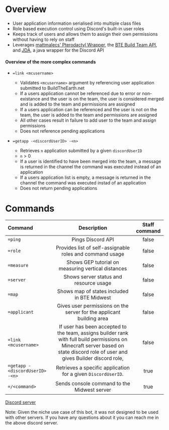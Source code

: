 # Overview
* User application information serialised into multiple class files
* Role based execution control using Discord's built-in user roles
* Keeps track of users and allows them to assign their own permissions without having to rely on staff
* Leverages [mattmalecs' Pterodactyl Wrapper](https://github.com/mattmalec/Pterodactyl4J "Ptero link"), the [BTE Build Team API](https://github.com/BuildTheEarth/build-team-api "BTEAPI link"), and [JDA](https://github.com/DV8FromTheWorld/JDA "JDA link"), a java wrapper for the Discord API 

#### Overview of the more complex commands ####
* `=link <mcusername>`
	* Validates `<mcusername>` argument by referencing user application submitted to BuildTheEarth.net
	* If a users application cannot be referenced due to error or non-existance and the user is on the team, the user is considered merged and is added to the team and permissions are assigned
	* If a users application can be referenced and the user is not on the team, the user is added to the team and permissions are assigned
	* All other cases result in failure to add user to the team and assign permissions
	* Does not reference pending applications

* `=getapp -<discordUserID> -<n>`
	* Retrieves `n` application submitted by a given `discordUserID`
	* `n` > 0
	* If a user is identified to have been merged into the team, a message is returned in the channel the command was executed instead of an application
	* If a users application list is empty, a message is returned in the channel the command was executed instad of an application
	* Does not return pending applications
	

# Commands
| Command       | Description   | Staff command |
|:--------------|:-------------:|:-------------:|
| `=ping`         | Pings Discord API| false|
| `=role`       | Provides list of self-assignable roles and command usage| false|
| `=measure`      | Shows GEP tutorial on measuring vertical distances| false|
| `=server`		| Shows server status and resource usage| false|
| `=map`			| Shows map of states included in BTE Midwest| false|
| `=applicant`	| Gives user permissions on the server for the applicant building area| false|
| `=link <mcusername>`| If user has been accepted to the team, assigns builder rank with full build permissions on Minecraft server based on state discord role of user and gives Builder discord role, | false|
| `=getapp -<discordUserID> -<n>`    | Retrieves a specific application for a given `DiscordUserID`.| true|
| `=/<command>`  | Sends console command to the Midwest server| true|

[Discord server](discord.gg/a3GEGEf "DC link")

Note: Given the niche use case of this bot, it was not designed to be used with other servers. If you have any questions about it you can reach me in the above discord server.